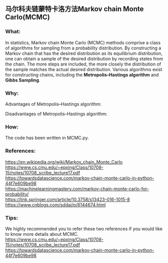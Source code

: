 ## 马尔科夫链蒙特卡洛方法Markov chain Monte Carlo(MCMC)

### What:
In statistics, Markov chain Monte Carlo (MCMC) methods comprise a class of algorithms for sampling from a probability distribution. By constructing a Markov chain that has the desired distribution as its equilibrium distribution, one can obtain a sample of the desired distribution by recording states from the chain. The more steps are included, the more closely the distribution of the sample matches the actual desired distribution. Various algorithms exist for constructing chains, including the **Metropolis–Hastings algorithm** and **Gibbs Sampling**.<br/>

### Why:
Advantages of Metropolis–Hastings algorithm:<br/>

Disadvantages of Metropolis–Hastings algorithm:<br/>


### How:
The code has been written in MCMC.py.<br/>

### References:<br/>
https://en.wikipedia.org/wiki/Markov_chain_Monte_Carlo<br/>
https://www.cs.cmu.edu/~epxing/Class/10708-15/notes/10708_scribe_lecture17.pdf<br/>
https://towardsdatascience.com/markov-chain-monte-carlo-in-python-44f7e609be98<br/>
https://machinelearningmastery.com/markov-chain-monte-carlo-for-probability/<br/>
https://link.springer.com/article/10.3758/s13423-016-1015-8<br/>
https://www.cnblogs.com/sddai/p/6144674.html<br/>


### Tips:<br/>
We highly recommended you to refer these two references if you would like to know more details about MCMC.<br/>
https://www.cs.cmu.edu/~epxing/Class/10708-15/notes/10708_scribe_lecture17.pdf<br/>
https://towardsdatascience.com/markov-chain-monte-carlo-in-python-44f7e609be98<br/>
